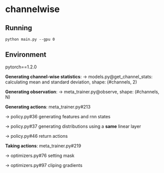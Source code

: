 # channelwise

## Running
```
python main.py --gpu 0
```

## Environment

pytorch==1.2.0

**Generating channel-wise statistics**:
-> models.py@get_channel_stats: calculating mean and standard deviation, shape: (#channels, 2)

**Generating observation**:
-> meta_trainer.py@observe, shape: (#channels, N)


**Generating actions**: meta_trainer.py#213

-> policy.py#36 generating features and rnn states

-> policy.py#37 generating distributions using a **same** linear layer

-> policy.py#46 return actions


**Taking actions**: meta_trainer.py#219

-> optimizers.py#76 setting mask

-> optimizers.py#97 cliping gradients